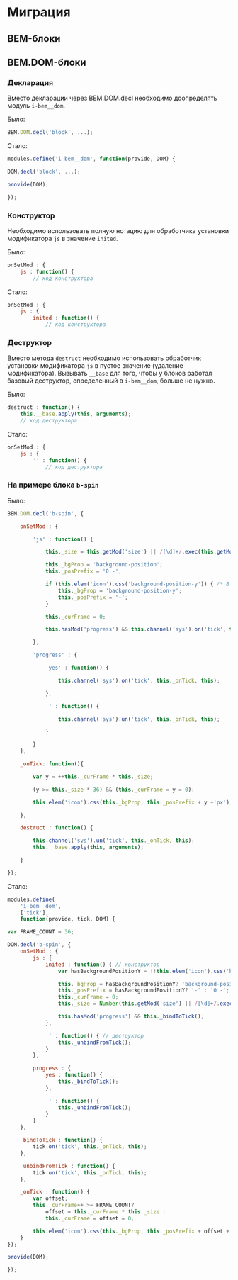 # Миграция

## BEM-блоки

## BEM.DOM-блоки

### Декларация
Вместо декларации через BEM.DOM.decl необходимо доопределять модуль `i-bem__dom`.

Было:
````javascript
BEM.DOM.decl('block', ...);
````
Стало:
````javascript
modules.define('i-bem__dom', function(provide, DOM) {

DOM.decl('block', ...);

provide(DOM);

});
````
### Конструктор
Необходимо использовать полную нотацию для обработчика установки модификатора `js` в значение `inited`.

Было:
````javascript
onSetMod : {
    js : function() {
        // код конструктора
````
Стало:
````javascript
onSetMod : {
    js : {
        inited : function() { 
            // код конструктора
````
### Деструктор
Вместо метода `destruct` необходимо использовать обработчик установки модификатора `js` в пустое значение (удаление модификатора).
Вызывать `__base` для того, чтобы у блоков работал базовый деструктор, определенный в `i-bem__dom`, больше не нужно.

Было:
````javascript
destruct : function() {
    this.__base.apply(this, arguments);
    // код деструктора
````
Стало:
````javascript
onSetMod : {
    js : {
        '' : function() {
            // код деструктора
````
### На примере блока `b-spin`
Было:
````javascript
BEM.DOM.decl('b-spin', {

    onSetMod : {

        'js' : function() {

            this._size = this.getMod('size') || /[\d]+/.exec(this.getMod('theme'))[0];

            this._bgProp = 'background-position';
            this._posPrefix = '0 -';

            if (this.elem('icon').css('background-position-y')) { /* В IE нельзя получить свойство background-position, только background-position-y, поэтому костыляем */
                this._bgProp = 'background-position-y';
                this._posPrefix = '-';
            }

            this._curFrame = 0;

            this.hasMod('progress') && this.channel('sys').on('tick', this._onTick, this);

        },

        'progress' : {

            'yes' : function() {

                this.channel('sys').on('tick', this._onTick, this);

            },

            '' : function() {

                this.channel('sys').un('tick', this._onTick, this);

            }

        }
    },

    _onTick: function(){

        var y = ++this._curFrame * this._size;

        (y >= this._size * 36) && (this._curFrame = y = 0);

        this.elem('icon').css(this._bgProp, this._posPrefix + y +'px');

    },

    destruct : function() {

        this.channel('sys').un('tick', this._onTick, this);
        this.__base.apply(this, arguments);

    }

});
````
Стало:
````javascript
modules.define(
    'i-bem__dom',
    ['tick'],
    function(provide, tick, DOM) {

var FRAME_COUNT = 36;

DOM.decl('b-spin', {
    onSetMod : {
        js : {
            inited : function() { // конструктор
                var hasBackgroundPositionY = !!this.elem('icon').css('background-position-y')); /* В IE нельзя получить свойство background-position, только background-position-y */

                this._bgProp = hasBackgroundPositionY? 'background-position-y' : 'background-position';
                this._posPrefix = hasBackgroundPositionY? '-' : '0 -';
                this._curFrame = 0;
                this._size = Number(this.getMod('size') || /[\d]+/.exec(this.getMod('theme'))[0]);

                this.hasMod('progress') && this._bindToTick();
            },

            '' : function() { // деструктор
                this._unbindFromTick();
            }
        },

        progress : {
            yes : function() {
                this._bindToTick();
            },

            '' : function() {
                this._unbindFromTick();
            }
        }
    },

    _bindToTick : function() {
        tick.on('tick', this._onTick, this);
    },

    _unbindFromTick : function() {
        tick.un('tick', this._onTick, this);
    },

    _onTick : function() {
        var offset;
        this._curFrame++ >= FRAME_COUNT?
            offset = this._curFrame * this._size :
            this._curFrame = offset = 0;

        this.elem('icon').css(this._bgProp, this._posPrefix + offset + 'px');
    }
});

provide(DOM);

});
````
